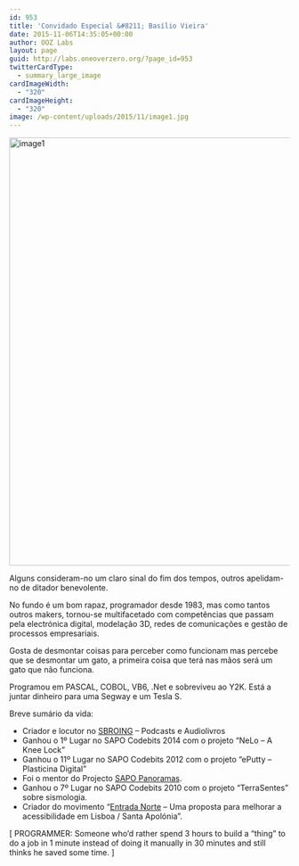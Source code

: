 ```yaml
---
id: 953
title: 'Convidado Especial &#8211; Basílio Vieira'
date: 2015-11-06T14:35:05+00:00
author: OOZ Labs
layout: page
guid: http://labs.oneoverzero.org/?page_id=953
twitterCardType:
  - summary_large_image
cardImageWidth:
  - "320"
cardImageHeight:
  - "320"
image: /wp-content/uploads/2015/11/image1.jpg
---
```

[<img class="aligncenter size-full wp-image-955" src="http://labs.oneoverzero.org/wp-content/uploads/2015/11/image1.jpg" alt="image1" width="768" height="768" srcset="http://labs.oneoverzero.org/wp-content/uploads/2015/11/image1.jpg 768w, http://labs.oneoverzero.org/wp-content/uploads/2015/11/image1-150x150.jpg 150w, http://labs.oneoverzero.org/wp-content/uploads/2015/11/image1-300x300.jpg 300w, http://labs.oneoverzero.org/wp-content/uploads/2015/11/image1-280x280.jpg 280w" sizes="(max-width: 768px) 100vw, 768px" />](http://labs.oneoverzero.org/wp-content/uploads/2015/11/image1.jpg)

Alguns consideram-no um claro sinal do fim dos tempos, outros apelidam-no de ditador benevolente.

No fundo é um bom rapaz, programador desde 1983, mas como tantos outros makers, tornou-se multifacetado com competências que passam pela electrónica digital, modelação 3D, redes de comunicações e gestão de processos empresariais.

Gosta de desmontar coisas para perceber como funcionam mas percebe que se desmontar um gato, a primeira coisa que terá nas mãos será um gato que não funciona.

Programou em PASCAL, COBOL, VB6, .Net e sobreviveu ao Y2K. Está a juntar dinheiro para uma Segway e um Tesla S.

Breve sumário da vida:

  * Criador e locutor no [SBROING](http://www.sbroing.com/) &#8211; Podcasts e Audiolivros
  * Ganhou o 1º Lugar no SAPO Codebits 2014 com o projeto “NeLo &#8211; A Knee Lock&#8221;
  * Ganhou o 11º Lugar no SAPO Codebits 2012 com o projeto “ePutty &#8211; Plasticina Digital&#8221;
  * Foi o mentor do Projecto [SAPO Panoramas](http://panoramas.fotos.sapo.pt/).
  * Ganhou o 7º Lugar no SAPO Codebits 2010 com o projeto “TerraSentes” sobre sismologia.
  * Criador do movimento &#8220;[Entrada Norte](http://st-apolonia.org/site/) &#8211; Uma proposta para melhorar a acessibilidade em Lisboa / Santa Apolónia”.

[ PROGRAMMER: Someone who&#8217;d rather spend 3 hours to build a “thing&#8221; to do a job in 1 minute instead of doing it manually in 30 minutes and still thinks he saved some time. ]